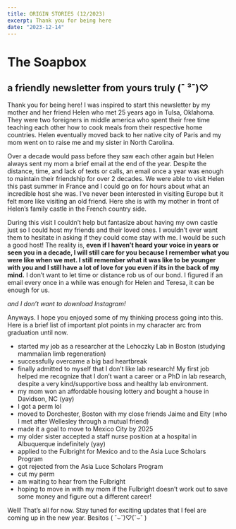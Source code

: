 ```yaml
---
title: ORIGIN STORIES (12/2023)
excerpt: Thank you for being here
date: "2023-12-14"
---
```

# The Soapbox
## a friendly newsletter from yours truly (¯ ³¯)♡

Thank you for being here! I was inspired to start this newsletter by my mother and her friend Helen who met 25 years ago in Tulsa, Oklahoma. They were two foreigners in middle america who spent their free time teaching each other how to cook meals from their respective home countries. Helen eventually moved back to her native city of Paris and my mom went on to raise me and my sister in North Carolina. 

Over a decade would pass before they saw each other again but Helen always sent my mom a brief email at the end of the year. Despite the distance, time, and lack of texts or calls, an email once a year was enough to maintain their friendship for over 2 decades.  We were able to visit Helen this past summer in France and I could go on for hours about what an incredible host she was. I’ve never been interested in visiting Europe but it felt more like visiting an old friend. Here she is with my mother in front of Helen’s family castle in the French country side.

<!-- insert picture of mom and helen in front of castle -->

During this visit I couldn’t help but fantasize about having my own castle just so I could host my friends and their loved ones. I wouldn’t ever want them to hesitate in asking if they could come stay with me. I would be such a good host! The reality is, **even if I haven’t heard your voice in years or seen you in a decade, I will still care for you because I remember what you were like when we met. I still remember what it was like to be younger with you and I still have a lot of love for you even if its in the back of my mind.** I don’t want to let time or distance rob us of our bond. I figured if an email every once in a while was enough for Helen and Teresa, it can be enough for us. 

_and I don’t want to download Instagram!_
<!-- Insert picture of mom, helen, and rachelle eating together outside -->

Anyways. I hope you enjoyed some of my thinking process going into this. Here is a brief list of important plot points in my character arc from graduation until now. 

- started my job as a researcher at the Lehoczky Lab in Boston (studying mammalian limb regeneration) 
- successfully overcame a big bad heartbreak
- finally admitted to myself that I don’t like lab research! My first job helped me recognize that I don’t want a career or a PhD in lab research, despite a very kind/supportive boss and healthy lab environment. 
-  my mom won an affordable housing lottery and bought a house in Davidson, NC (yay)
- I got a perm lol
- moved to Dorchester, Boston with my close friends Jaime and Eity (who I met after Wellesley through a mutual friend) 
- made it a goal to move to Mexico City by 2025
- my older sister accepted a staff nurse position at a hospital in Albuquerque indefinitely (yay)
- applied to the Fulbright for Mexico and to the Asia Luce Scholars Program 
- got rejected from the Asia Luce Scholars Program 
- cut my perm 
- am waiting to hear from the Fulbright 
- hoping to move in with my mom if the Fulbright doesn’t work out to save some money and figure out a different career!

Well! That’s all for now. Stay tuned for exciting updates that I feel are coming up in the new year. Besitos ( ˘⌣˘)♡(˘⌣˘ )

<!-- Insert cute picture of me with my perm in front of helen's castle -->